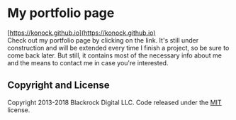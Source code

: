 # My portfolio page

[https://konock.github.io](https://konock.github.io)    
Check out my portfolio page by clicking on the link. It's still under construction and will be extended every time I finish a project, so be sure to come back later. But still, it contains most of the necessary info about me and the means to contact me in case you're interested.

## Copyright and License

Copyright 2013-2018 Blackrock Digital LLC. Code released under the [MIT](https://github.com/BlackrockDigital/startbootstrap-freelancer/blob/gh-pages/LICENSE) license.
